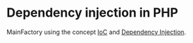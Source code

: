 # Dependency injection in PHP

MainFactory using the concept [IoC](https://en.wikipedia.org/wiki/Inversion_of_control) and [Dependency Injection](https://en.wikipedia.org/wiki/Dependency_injection).
